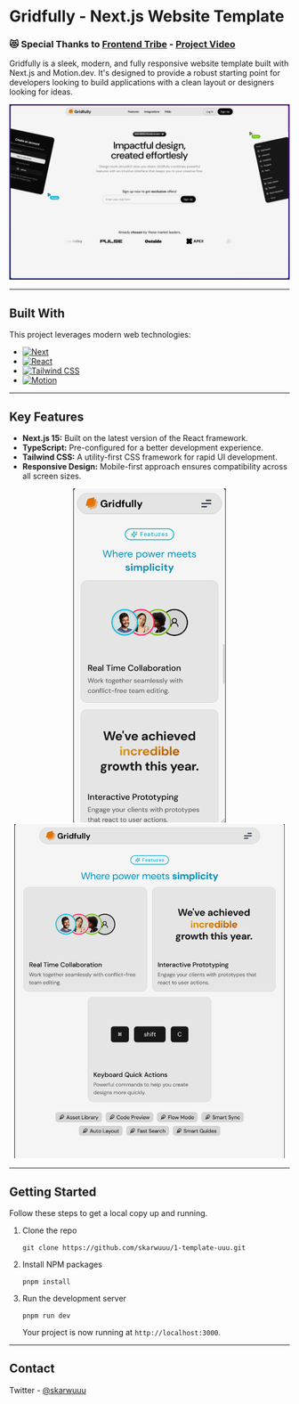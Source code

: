 # Gridfully - Next.js Website Template
### 😻 Special Thanks to [Frontend Tribe](https://www.youtube.com/channel/UCKZZiXKJ8rU7LkRaTS2CDcA) - [Project Video](https://www.youtube.com/watch?v=ZZqIR0ru0I4&t=5662s)

Gridfully is a sleek, modern, and fully responsive website template built with Next.js and Motion.dev. It's designed to provide a robust starting point for developers looking to build applications with a clean layout or designers looking for ideas.

![Gridfully Screenshot](./public/screenshots/1.png)

---
## Built With

This project leverages modern web technologies:
*   [![Next][Next.js]][Next-url]
*   [![React][React.js]][React-url]
*   [![Tailwind CSS][TailwindCSS]][TailwindCSS-url]
*   [![Motion][Motion.dev]][Motion.dev-url]

<!-- MARKDOWN LINKS & IMAGES -->
[Next.js]: https://img.shields.io/badge/Next.js-000000?style=for-the-badge&logo=nextdotjs&logoColor=white
[Next-url]: https://nextjs.org/
[React.js]: https://img.shields.io/badge/React-20232A?style=for-the-badge&logo=react&logoColor=61DAFB
[React-url]: https://react.dev/
[TailwindCSS]: https://img.shields.io/badge/Tailwind_CSS-38B2AC?style=for-the-badge&logo=tailwind-css&logoColor=white
[TailwindCSS-url]: https://tailwindcss.com/
[Motion.dev]: https://img.shields.io/badge/Framer_Motion-0055FF?style=for-the-badge&logo=framer&logoColor=white
[Motion.dev-url]: https://motion.dev/

---

## Key Features

-   **Next.js 15:** Built on the latest version of the React framework.
-   **TypeScript:** Pre-configured for a better development experience.
-   **Tailwind CSS:** A utility-first CSS framework for rapid UI development.
-   **Responsive Design:** Mobile-first approach ensures compatibility across all screen sizes.

<div align="center">
 <img src="./public/screenshots/2.png" alt="Responsive Screenshot" height="600">
 <img src="./public/screenshots/3.png" alt="Responsive Screenshot" height="600">
</div>

---

## Getting Started

Follow these steps to get a local copy up and running.

1.  Clone the repo
    ```
    git clone https://github.com/skarwuuu/1-template-uuu.git
    ```
2.  Install NPM packages
    ```
    pnpm install
    ```
3.  Run the development server
    ```
    pnpm run dev
    ```
    Your project is now running at `http://localhost:3000`.

---

## Contact

Twitter - [@skarwuuu](https://x.com/skarwuuu)
